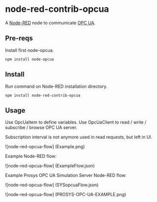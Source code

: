 node-red-contrib-opcua
========================

A <a href="http://nodered.org" target="_new">Node-RED</a> node to communicate [OPC UA](https://www.npmjs.com/package/node-opcua).


Pre-reqs
--------

Install first node-opcua.

    npm install node-opcua    

Install
-------

Run command on Node-RED installation directory.

	npm install node-red-contrib-opcua

Usage
-----

Use OpcUaItem to define variables.
Use OpcUaClient to read / write / subscribe / browse OPC UA server.

Subscription interval is not anymore used in read requests, but left in UI.

![node-red-opcua-flow] (Example.png)

Example Node-RED flow:

![node-red-opcua-flow] (ExampleFlow.json)

Example Prosys OPC UA Simulation Server Node-RED flow:

![node-red-opcua-flow] (SYSopcuaFlow.json)

![node-red-opcua-flow] (PROSYS-OPC-UA-EXAMPLE.png)